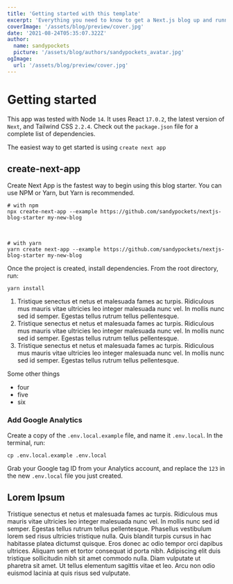 ```yaml
---
title: 'Getting started with this template'
excerpt: 'Everything you need to know to get a Next.js blog up and running.'
coverImage: '/assets/blog/preview/cover.jpg'
date: '2021-08-24T05:35:07.322Z'
author:
  name: sandypockets
  picture: '/assets/blog/authors/sandypockets_avatar.jpg'
ogImage:
  url: '/assets/blog/preview/cover.jpg'
---
```


# Getting started
This app was tested with Node `14`. It uses React `17.0.2`, the latest version of `Next`, and Tailwind CSS `2.2.4`. Check out the `package.json` file for a complete list of dependencies. 

The easiest way to get started is using `create next app`

## create-next-app
Create Next App is the fastest way to begin using this blog starter. You can use NPM or Yarn, but Yarn is recommended. 
```
# with npm
npx create-next-app --example https://github.com/sandypockets/nextjs-blog-starter my-new-blog
```

<br/>

```shell
# with yarn
yarn create next-app --example https://github.com/sandypockets/nextjs-blog-starter my-new-blog
```

Once the project is created, install dependencies. From the root directory, run:
```shell
yarn install
```

1. Tristique senectus et netus et malesuada fames ac turpis. Ridiculous mus mauris vitae ultricies leo integer malesuada nunc vel. In mollis nunc sed id semper. Egestas tellus rutrum tellus pellentesque.
2. Tristique senectus et netus et malesuada fames ac turpis. Ridiculous mus mauris vitae ultricies leo integer malesuada nunc vel. In mollis nunc sed id semper. Egestas tellus rutrum tellus pellentesque.
3. Tristique senectus et netus et malesuada fames ac turpis. Ridiculous mus mauris vitae ultricies leo integer malesuada nunc vel. In mollis nunc sed id semper. Egestas tellus rutrum tellus pellentesque.

Some other things

* four
* five
* six

### Add Google Analytics
Create a copy of the `.env.local.example` file, and name it `.env.local`. In the terminal, run:
```shell
cp .env.local.example .env.local
```
Grab your Google tag ID from your Analytics account, and replace the `123` in the new `.env.local` file you just created.


## Lorem Ipsum

Tristique senectus et netus et malesuada fames ac turpis. Ridiculous mus mauris vitae ultricies leo integer malesuada nunc vel. In mollis nunc sed id semper. Egestas tellus rutrum tellus pellentesque. Phasellus vestibulum lorem sed risus ultricies tristique nulla. Quis blandit turpis cursus in hac habitasse platea dictumst quisque. Eros donec ac odio tempor orci dapibus ultrices. Aliquam sem et tortor consequat id porta nibh. Adipiscing elit duis tristique sollicitudin nibh sit amet commodo nulla. Diam vulputate ut pharetra sit amet. Ut tellus elementum sagittis vitae et leo. Arcu non odio euismod lacinia at quis risus sed vulputate.



